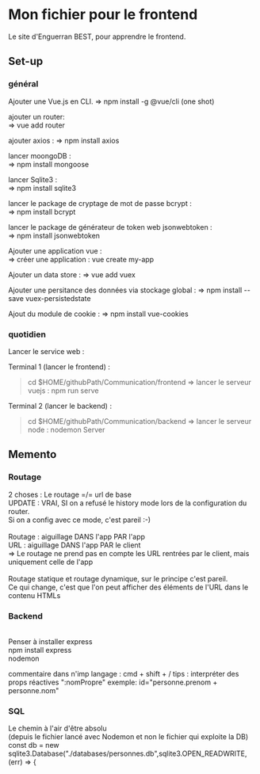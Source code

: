 # Mon fichier pour le frontend
Le site d'Enguerran BEST, pour apprendre le frontend. 

## Set-up 

### général
 Ajouter une Vue.js en CLI.
 => npm install -g @vue/cli
(one shot)

ajouter un router:  
   =>  vue add router

ajouter axios : 
   => npm install axios

lancer moongoDB :  
   => npm install mongoose

lancer Sqlite3 :  
   => npm install sqlite3

lancer le package de cryptage de mot de passe bcrypt :  
   => npm install bcrypt

lancer le package de générateur de token web jsonwebtoken :  
   => npm install jsonwebtoken

Ajouter une application vue :  
   => créer une application : vue create my-app

Ajouter un data store : 
   => vue add vuex

Ajouter une persitance des données via stockage global : 
   => npm install --save vuex-persistedstate

Ajout du module de cookie : 
   => npm install vue-cookies

### quotidien

Lancer le service web : 

Terminal 1 (lancer le frontend) : 
> cd $HOME/githubPath/Communication/frontend
   => lancer le serveur vuejs : 
> npm run serve

Terminal 2 (lancer le backend) : 
> cd $HOME/githubPath/Communication/backend
 => lancer le serveur node :
> nodemon Server

## Memento

### Routage

2 choses : Le routage =/= url de base
<br/>
UPDATE : VRAI, SI on a refusé le history mode lors de la configuration du router. 
<br/>
Si on a config avec ce mode, c'est pareil :-)
<br/>
<br/>
Routage : aiguillage DANS l'app PAR l'app
<br/>
URL : aiguillage DANS l'app PAR le client
<br/>
=> Le routage ne prend pas en compte les URL rentrées par le client, mais uniquement celle de l'app
<br/>
<br/>
Routage statique et routage dynamique, sur le principe c'est pareil. 
<br/>
Ce qui change, c'est que l'on peut afficher des éléments de l'URL dans le contenu HTMLs

### Backend

<br/> Penser à installer express 
<br/> npm install express
<br/> nodemon <nomDuServeur>

commentaire dans n'imp langage : cmd + shift + /
tips : interpréter des props réactives ":nomPropre"
exemple: id="personne.prenom + personne.nom"

### SQL
Le chemin à l'air d'être absolu  
(depuis le fichier lancé avec Nodemon et non le fichier qui exploite la DB)
const db = new sqlite3.Database("./databases/personnes.db",sqlite3.OPEN_READWRITE, (err) => {
